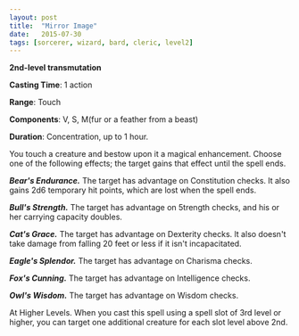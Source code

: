 ```yaml
---
layout: post
title:  "Mirror Image"
date:   2015-07-30
tags: [sorcerer, wizard, bard, cleric, level2]
---
```


**2nd-level transmutation**

**Casting Time**: 1 action

**Range**: Touch

**Components**: V, S, M(fur or a feather from a beast)

**Duration**: Concentration, up to 1 hour.

You touch a creature and bestow upon it a magical enhancement. Choose one of the following effects; the target gains that effect until the spell ends.

***Bear's Endurance.*** The target has advantage on Constitution checks. lt also gains 2d6 temporary hit points, which are lost when the spell ends.

***Bull's Strength.*** The target has advantage on 5trength checks, and his or her carrying capacity doubles.

***Cat's Grace.*** The target has advantage on Dexterity checks. lt also doesn't take damage from falling 20 feet or less if it isn't incapacitated.

***Eagle's Splendor.*** The target has advantage on Charisma checks.

***Fox's Cunning.*** The target has advantage on Intelligence checks.

***Owl's Wisdom.*** The target has advantage on Wisdom checks.

At Higher Levels. When you cast this spell using a spell slot of 3rd level or higher, you can target one additional creature for each slot level above 2nd.
